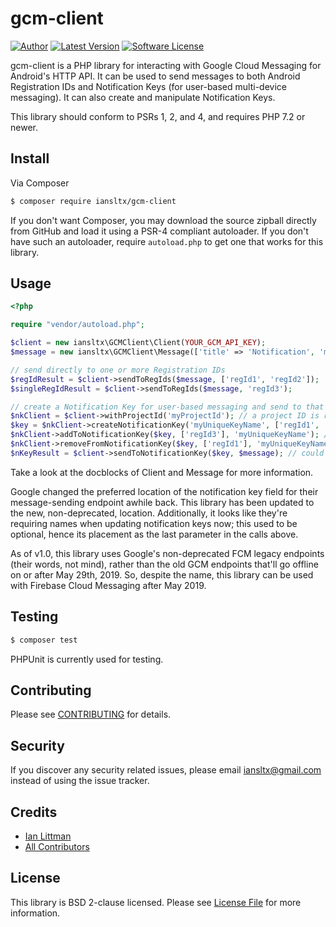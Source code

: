 # gcm-client

[![Author](http://img.shields.io/badge/author-@iansltx-blue.svg?style=flat-square)](https://twitter.com/iansltx)
[![Latest Version](https://img.shields.io/github/release/iansltx/gcm-client.svg?style=flat-square)](https://github.com/iansltx/gcm-client/releases)
[![Software License](https://img.shields.io/badge/license-BSD-brightgreen.svg?style=flat-square)](LICENSE.md)

gcm-client is a PHP library for interacting with Google Cloud Messaging for Android's HTTP API. It can be used to
send messages to both Android Registration IDs and Notification Keys (for user-based multi-device messaging). It can
also create and manipulate Notification Keys.

This library should conform to PSRs 1, 2, and 4, and requires PHP 7.2 or newer.

## Install

Via Composer

``` bash
$ composer require iansltx/gcm-client
```

If you don't want Composer, you may download the source zipball directly from GitHub and load it using a PSR-4 compliant
autoloader. If you don't have such an autoloader, require `autoload.php` to get one that works for this library.

## Usage

```php
<?php

require "vendor/autoload.php";

$client = new iansltx\GCMClient\Client(YOUR_GCM_API_KEY);
$message = new iansltx\GCMClient\Message(['title' => 'Notification', 'message' => 'Hello World!']);

// send directly to one or more Registration IDs
$regIdResult = $client->sendToRegIds($message, ['regId1', 'regId2']);
$singleRegIdResult = $client->sendToRegIds($message, 'regId3');

// create a Notification Key for user-based messaging and send to that
$nkClient = $client->withProjectId('myProjectId'); // a project ID is required for notification key manipulation
$key = $nkClient->createNotificationKey('myUniqueKeyName', ['regId1', 'regId2']);
$nkClient->addToNotificationKey($key, ['regId3'], 'myUniqueKeyName'); // returns the notification key
$nkClient->removeFromNotificationKey($key, ['regId1'], 'myUniqueKeyName'); // returns the notification key
$nKeyResult = $client->sendToNotificationKey($key, $message); // could use $nkClient to send as well
```

Take a look at the docblocks of Client and Message for more information.

Google changed the preferred location of the notification key field for their message-sending endpoint awhile back. This
library has been updated to the new, non-deprecated, location. Additionally, it looks like they're requiring names
when updating notification keys now; this used to be optional, hence its placement as the last parameter in the calls
above.

As of v1.0, this library uses Google's non-deprecated FCM legacy endpoints (their words, not mind), rather than the
old GCM endpoints that'll go offline on or after May 29th, 2019. So, despite the name, this library can be used with
Firebase Cloud Messaging after May 2019.

## Testing

``` bash
$ composer test
```

PHPUnit is currently used for testing.

## Contributing

Please see [CONTRIBUTING](CONTRIBUTING.md) for details.

## Security

If you discover any security related issues, please email iansltx@gmail.com instead of using the issue tracker.

## Credits

- [Ian Littman](https://github.com/iansltx)
- [All Contributors](../../contributors)

## License

This library is BSD 2-clause licensed. Please see [License File](LICENSE.md) for more information.
